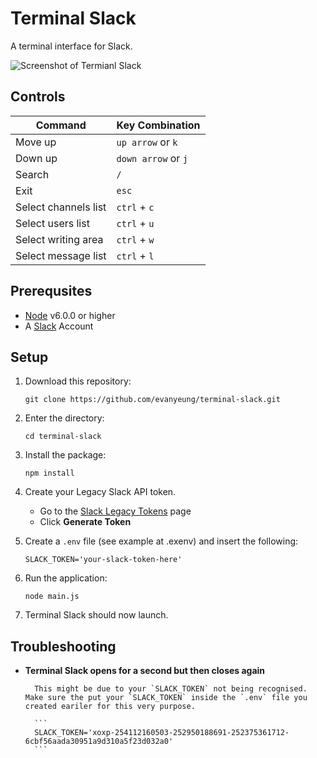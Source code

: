 # Terminal Slack

A terminal interface for Slack.

![Screenshot of Termianl Slack](screen-shot.png)

## Controls

| Command              | Key Combination     |
| -------------------- | ------------------- |
| Move up              | `up arrow` or `k`   |
| Down up              | `down arrow` or `j` |
| Search               | `/`                 |
| Exit                 | `esc`               |
| Select channels list | `ctrl` + `c`        |
| Select users list    | `ctrl` + `u`        |
| Select writing area  | `ctrl` + `w`        |
| Select message list  | `ctrl` + `l`        |

## Prerequsites

- [Node](https://nodejs.org/en/) v6.0.0 or higher
- A [Slack](https://slack.com/) Account

## Setup

1.  Download this repository:

    ```
    git clone https://github.com/evanyeung/terminal-slack.git
    ```

2.  Enter the directory:

    ```
    cd terminal-slack
    ```

3.  Install the package:

    ```
    npm install
    ```

4.  Create your Legacy Slack API token.

    - Go to the [Slack Legacy Tokens](https://api.slack.com/custom-integrations/legacy-tokens) page
    - Click **Generate Token**

5.  Create a `.env` file (see example at .exenv) and insert the following:

    ```
    SLACK_TOKEN='your-slack-token-here'
    ```

6.  Run the application:

    ```
    node main.js
    ```

7.  Terminal Slack should now launch.

## Troubleshooting

- **Terminal Slack opens for a second but then closes again**

  ````
  	This might be due to your `SLACK_TOKEN` not being recognised. Make sure the put your `SLACK_TOKEN` inside the `.env` file you created eariler for this very purpose.

  	```
  	SLACK_TOKEN='xoxp-254112160503-252950188691-252375361712-6cbf56aada30951a9d310a5f23d032a0'
  	```
  ````
